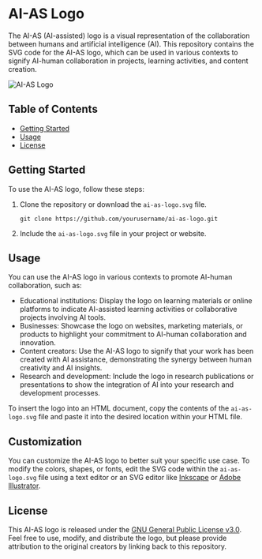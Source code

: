 # AI-AS Logo

The AI-AS (AI-assisted) logo is a visual representation of the collaboration between humans and artificial intelligence (AI). This repository contains the SVG code for the AI-AS logo, which can be used in various contexts to signify AI-human collaboration in projects, learning activities, and content creation.

![AI-AS Logo](ai-as-logo.svg)

## Table of Contents

- [Getting Started](#getting-started)
- [Usage](#usage)
- [License](#license)

## Getting Started

To use the AI-AS logo, follow these steps:

1. Clone the repository or download the `ai-as-logo.svg` file.
   
   ```
   git clone https://github.com/yourusername/ai-as-logo.git
   ```

2. Include the `ai-as-logo.svg` file in your project or website.

## Usage

You can use the AI-AS logo in various contexts to promote AI-human collaboration, such as:

- Educational institutions: Display the logo on learning materials or online platforms to indicate AI-assisted learning activities or collaborative projects involving AI tools.
- Businesses: Showcase the logo on websites, marketing materials, or products to highlight your commitment to AI-human collaboration and innovation.
- Content creators: Use the AI-AS logo to signify that your work has been created with AI assistance, demonstrating the synergy between human creativity and AI insights.
- Research and development: Include the logo in research publications or presentations to show the integration of AI into your research and development processes.

To insert the logo into an HTML document, copy the contents of the `ai-as-logo.svg` file and paste it into the desired location within your HTML file.

## Customization

You can customize the AI-AS logo to better suit your specific use case. To modify the colors, shapes, or fonts, edit the SVG code within the `ai-as-logo.svg` file using a text editor or an SVG editor like [Inkscape](https://inkscape.org/) or [Adobe Illustrator](https://www.adobe.com/products/illustrator.html).

## License

This AI-AS logo is released under the [GNU General Public License v3.0](LICENSE). Feel free to use, modify, and distribute the logo, but please provide attribution to the original creators by linking back to this repository.
